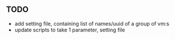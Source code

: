 ## TODO

* add setting file, containing list of names/uuid of a group of vm:s
* update scripts to take 1 parameter, setting file

